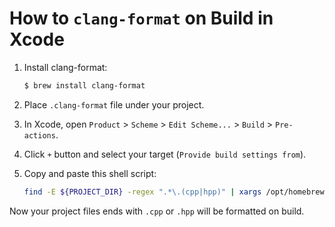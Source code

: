 # How to `clang-format` on Build in Xcode

1. Install clang-format:
    
    ```sh
    $ brew install clang-format
    ```
    
2. Place `.clang-format` file under your project.
3. In Xcode, open `Product` > `Scheme` > `Edit Scheme...` > `Build` > `Pre-actions`.
4. Click `+` button and select your target (`Provide build settings from`).
5. Copy and paste this shell script:
    ```sh
    find -E ${PROJECT_DIR} -regex ".*\.(cpp|hpp)" | xargs /opt/homebrew/bin/clang-format -i -style=file
    ```

Now your project files ends with `.cpp` or `.hpp` will be formatted on build.
